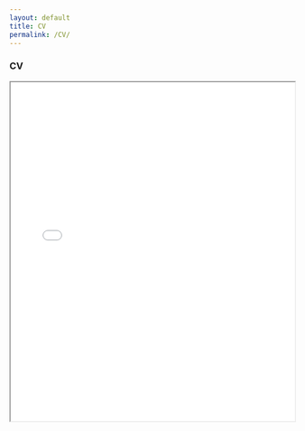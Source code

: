 ```yaml
---
layout: default
title: CV
permalink: /CV/
---
```


### CV
<iframe src="/files/Academic_CV.pdf" width="100%" height="600px">
    This browser does not support PDF. Please download the PDF to view it: <a href="/files/Syllabus SP24-B251-9998.pdf">Download PDF</a>.
</iframe>

